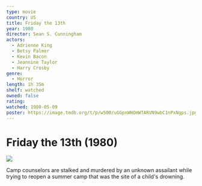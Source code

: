 ```yaml
---
type: movie
country: US
title: Friday the 13th
year: 1980
director: Sean S. Cunningham
actors:
  - Adrienne King
  - Betsy Palmer
  - Kevin Bacon
  - Jeannine Taylor
  - Harry Crosby
genre:
  - Horror
length: 1h 35m
shelf: watched
owned: false
rating:
watched: 1980-05-09
poster: https://image.tmdb.org/t/p/w500/uGGpnWHOmWTARVN9wbC1nPxNgps.jpg
---
```


# Friday the 13th (1980)

![](https://image.tmdb.org/t/p/w500/uGGpnWHOmWTARVN9wbC1nPxNgps.jpg)

Camp counselors are stalked and murdered by an unknown assailant while trying to reopen a summer camp that was the site of a child's drowning.